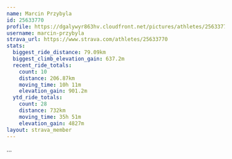 ```yaml
---
name: Marcin Przybyla
id: 25633770
profile: https://dgalywyr863hv.cloudfront.net/pictures/athletes/25633770/12947173/2/large.jpg
username: marcin-przybyla
strava_url: https://www.strava.com/athletes/25633770
stats:
  biggest_ride_distance: 79.09km
  biggest_climb_elevation_gain: 637.2m
  recent_ride_totals:
    count: 10
    distance: 206.87km
    moving_time: 10h 11m
    elevation_gain: 901.2m
  ytd_ride_totals:
    count: 28
    distance: 732km
    moving_time: 35h 51m
    elevation_gain: 4827m
layout: strava_member
--- 
```

...
